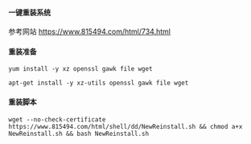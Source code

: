 #### 一键重装系统

参考网站
https://www.815494.com/html/734.html

#### 重装准备
```
yum install -y xz openssl gawk file wget

```

```
apt-get install -y xz-utils openssl gawk file wget

```

#### 重装脚本
```
wget --no-check-certificate https://www.815494.com/html/shell/dd/NewReinstall.sh && chmod a+x NewReinstall.sh && bash NewReinstall.sh

```
